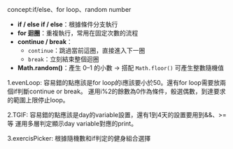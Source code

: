 concept:if/else、for loop、random number

- **if / else if / else**：根據條件分支執行
- **for 迴圈**：重複執行，常用在固定次數的流程
- **continue / break**：
  - `continue`：跳過當前這圈，直接進入下一圈
  - `break`：立刻結束整個迴圈
- **Math.random()**：產生 0–1 的小數 → 搭配 `Math.floor()` 可產生整數隨機值

1.evenLoop:
容易錯的點應該是for loop的i應該要小於50。還有for loop需要放兩個if判斷continue or break。
運用i%2的餘數為0作為條件，骰選偶數，到達要求的範圍上限停止loop。

2.TGIF:
容易錯的點應該是day的variable設置，還有1到4天的設置要用到&&、>=等
運用多層判定顯示day variable對應的print。

3.exercisPicker:
根據隨機數和if判定的健身組合選擇